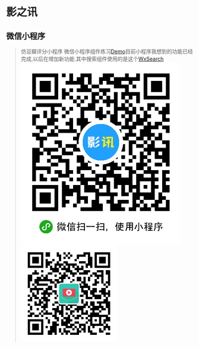 # 影之讯
## 微信小程序
> 仿豆瓣评分小程序 微信小程序组件练习[Demo](https://github.com/zhangjunTracy/demowx)目前小程序我想到的功能已经完成,以后在增加新功能.其中搜索组件使用的是这个[WxSearch](https://github.com/zhangjunTracy/demowx)
![二维码](./qc.jpg)![Json](./images/json.jpg)
